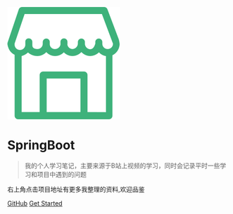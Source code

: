 ![logo](mall.svg)

# SpringBoot

> 我的个人学习笔记，主要来源于B站上视频的学习，同时会记录平时一些学习和项目中遇到的问题

右上角点击项目地址有更多我整理的资料,欢迎品鉴

[GitHub](https://github.com/kenny19940602/Juc)
[Get Started](README.md)
